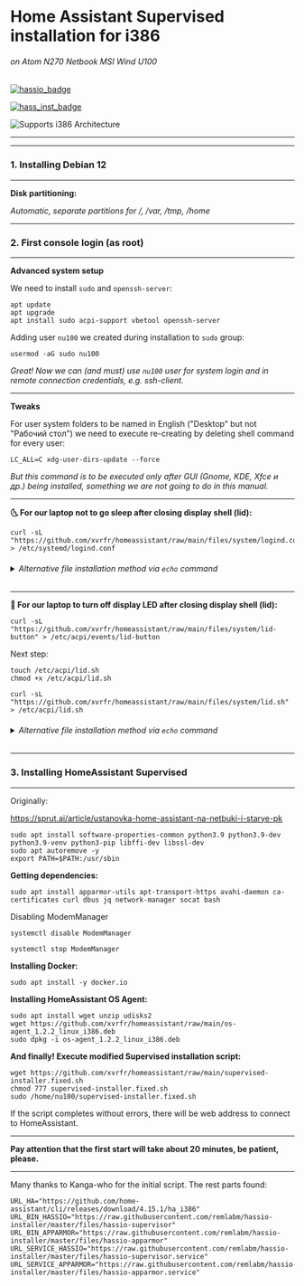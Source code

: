 # Home Assistant Supervised installation for i386


###### on Atom N270 Netbook MSI Wind U100

[![hassio_badge](https://img.shields.io/badge/home%20assistant-%2341BDF5.svg?&style=for-the-badge&logo=home%20assistant&logoColor=white)](https://www.home-assistant.io/)

[![hass_inst_badge](https://img.shields.io/badge/HomeAssistant-Installer-blue.svg)](https://www.home-assistant.io/)

![Supports i386 Architecture](https://img.shields.io/badge/i386-yes-green.svg)
** **

---

### 1. Installing Debian 12

** **

**Disk partitioning:**

_Automatic, separate partitions for /, /var, /tmp, /home_

** **

### 2. First console login (as root)

** **

**Advanced system setup**

We need to install `sudo` and `openssh-server`:
```
apt update
apt upgrade
apt install sudo acpi-support vbetool openssh-server 
```

Adding user `nu100` we created during installation to `sudo` group:
```
usermod -aG sudo nu100
```

_Great! Now we can (and must) use `nu100` user for system login and in remote connection credentials, e.g. ssh-client._

---

**Tweaks**

For user system folders to be named in English ("Desktop" but not "Рабочий стол") we need to execute re-creating by deleting shell command for every user:
```
LC_ALL=C xdg-user-dirs-update --force
```
_But this command is to be executed only after GUI (Gnome, KDE, Xfce и др.) being installed, something we are not going to do in this manual._

---

**🌜 For our laptop not to go sleep after closing display shell (lid):**

```
curl -sL "https://github.com/xvrfr/homeassistant/raw/main/files/system/logind.conf" > /etc/systemd/logind.conf
```
<h6><details><summary>Alternative file installation method via <code>echo</code> command
</summary>

```
echo "# /etc/systemd/logind.conf" > /etc/systemd/logind.conf
echo "[Login]" >> /etc/systemd/logind.conf
echo "HandleLidSwitch=ignore" >> /etc/systemd/logind.conf
echo "HandleLidSwitchDocked=ignore" >> /etc/systemd/logind.conf
echo "LidSwitchIgnoreInhibited=no" >> /etc/systemd/logind.conf
```
</details></h6>

---

**🔅 For our laptop to turn off display LED after closing display shell (lid):**

```
curl -sL "https://github.com/xvrfr/homeassistant/raw/main/files/system/lid-button" > /etc/acpi/events/lid-button
```

Next step:

```
touch /etc/acpi/lid.sh
chmod +x /etc/acpi/lid.sh
```
```
curl -sL "https://github.com/xvrfr/homeassistant/raw/main/files/system/lid.sh" > /etc/acpi/lid.sh
```
<h6><details><summary>Alternative file installation method via <code>echo</code> command
</summary>

```
echo "event=button/lid.*" > /etc/acpi/events/lid-button
echo "action=/etc/acpi/lid.sh" >> /etc/acpi/events/lid-button
```
```
touch /etc/acpi/lid.sh
chmod +x /etc/acpi/lid.sh
```
```
echo '#!/bin/bash' >  /etc/acpi/lid.sh
echo "" >> /etc/acpi/lid.sh
echo "grep -q close /proc/acpi/button/lid/*/state" >> /etc/acpi/lid.sh
echo "" >> /etc/acpi/lid.sh
echo "if [ $? = 0 ]; then" >> /etc/acpi/lid.sh
echo "    sleep 0.2" >> /etc/acpi/lid.sh
echo "echo \"vbetool dpms off\"" >> /etc/acpi/lid.sh
echo "fi" >> /etc/acpi/lid.sh
echo "" >> /etc/acpi/lid.sh
echo "grep -q open /proc/acpi/button/lid/*/state" >> /etc/acpi/lid.sh
echo "" >> /etc/acpi/lid.sh
echo "if [ $? = 0 ]; then" >> /etc/acpi/lid.sh
echo "    vbetool dpms on" >> /etc/acpi/lid.sh
echo "fi" >> /etc/acpi/lid.sh
```
To check file creation (optional) use command:
```
nano /etc/acpi/lid.sh
```
</details></h6>

** **
### 3. Installing HomeAssistant Supervised
** **
Originally:

https://sprut.ai/article/ustanovka-home-assistant-na-netbuki-i-starye-pk
```
sudo apt install software-properties-common python3.9 python3.9-dev python3.9-venv python3-pip libffi-dev libssl-dev
sudo apt autoremove -y 
export PATH=$PATH:/usr/sbin
```
**Getting dependencies:**
```
sudo apt install apparmor-utils apt-transport-https avahi-daemon ca-certificates curl dbus jq network-manager socat bash 
```
Disabling ModemManager
```
systemctl disable ModemManager 
```
```
systemctl stop ModemManager 
```
**Installing Docker:**
```
sudo apt install -y docker.io
```
**Installing HomeAssistant OS Agent:**
```
sudo apt install wget unzip udisks2
wget https://github.com/xvrfr/homeassistant/raw/main/os-agent_1.2.2_linux_i386.deb
sudo dpkg -i os-agent_1.2.2_linux_i386.deb
```

**And finally! Execute modified Supervised installation script:**
```
wget https://github.com/xvrfr/homeassistant/raw/main/supervised-installer.fixed.sh
chmod 777 supervised-installer.fixed.sh
sudo /home/nu100/supervised-installer.fixed.sh
```
If the script completes without errors, there will be web address to connect to HomeAssistant.
** **
**Pay attention that the first start will take about 20 minutes, be patient, please.**
** **
Many thanks to Kanga-who for the initial script.
The rest parts found:
```
URL_HA="https://github.com/home-assistant/cli/releases/download/4.15.1/ha_i386"    
URL_BIN_HASSIO="https://raw.githubusercontent.com/remlabm/hassio-installer/master/files/hassio-supervisor"
URL_BIN_APPARMOR="https://raw.githubusercontent.com/remlabm/hassio-installer/master/files/hassio-apparmor"
URL_SERVICE_HASSIO="https://raw.githubusercontent.com/remlabm/hassio-installer/master/files/hassio-supervisor.service"
URL_SERVICE_APPARMOR="https://raw.githubusercontent.com/remlabm/hassio-installer/master/files/hassio-apparmor.service"
```
